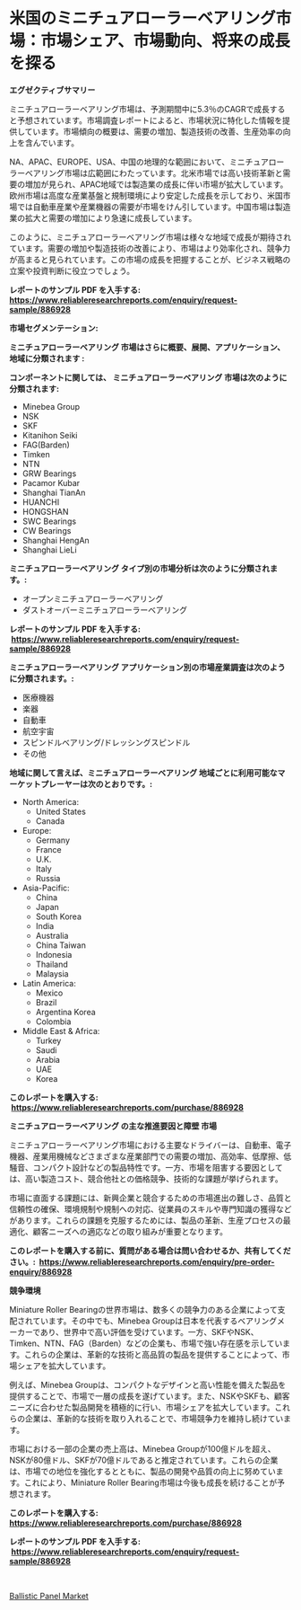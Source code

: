 <p><h1>米国のミニチュアローラーベアリング市場：市場シェア、市場動向、将来の成長を探る</h1></p><p><strong>エグゼクティブサマリー</strong></p>
<p><p>ミニチュアローラーベアリング市場は、予測期間中に5.3％のCAGRで成長すると予想されています。市場調査レポートによると、市場状況に特化した情報を提供しています。市場傾向の概要は、需要の増加、製造技術の改善、生産効率の向上を含んでいます。</p><p>NA、APAC、EUROPE、USA、中国の地理的な範囲において、ミニチュアローラーベアリング市場は広範囲にわたっています。北米市場では高い技術革新と需要の増加が見られ、APAC地域では製造業の成長に伴い市場が拡大しています。欧州市場は高度な産業基盤と規制環境により安定した成長を示しており、米国市場では自動車産業や産業機器の需要が市場をけん引しています。中国市場は製造業の拡大と需要の増加により急速に成長しています。</p><p>このように、ミニチュアローラーベアリング市場は様々な地域で成長が期待されています。需要の増加や製造技術の改善により、市場はより効率化され、競争力が高まると見られています。この市場の成長を把握することが、ビジネス戦略の立案や投資判断に役立つでしょう。</p></p>
<p><strong>レポートのサンプル PDF を入手する: <a href="https://www.reliableresearchreports.com/enquiry/request-sample/886928">https://www.reliableresearchreports.com/enquiry/request-sample/886928</a></strong></p>
<p><strong>市場セグメンテーション:</strong></p>
<p><strong> ミニチュアローラーベアリング 市場はさらに概要、展開、アプリケーション、地域に分類されます :</strong></p>
<p><strong>コンポーネントに関しては、 ミニチュアローラーベアリング 市場は次のように分類されます: &nbsp;</strong></p>
<p><ul><li>Minebea Group</li><li>NSK</li><li>SKF</li><li>Kitanihon Seiki</li><li>FAG(Barden)</li><li>Timken</li><li>NTN</li><li>GRW Bearings</li><li>Pacamor Kubar</li><li>Shanghai TianAn</li><li>HUANCHI</li><li>HONGSHAN</li><li>SWC Bearings</li><li>CW Bearings</li><li>Shanghai HengAn</li><li>Shanghai LieLi</li></ul></p>
<p><strong> ミニチュアローラーベアリング タイプ別の市場分析は次のように分類されます。:</strong></p>
<p><ul><li>オープンミニチュアローラーベアリング</li><li>ダストオーバーミニチュアローラーベアリング</li></ul></p>
<p><strong>レポートのサンプル PDF を入手する: &nbsp;<a href="https://www.reliableresearchreports.com/enquiry/request-sample/886928">https://www.reliableresearchreports.com/enquiry/request-sample/886928</a></strong></p>
<p><strong> ミニチュアローラーベアリング アプリケーション別の市場産業調査は次のように分類されます。:</strong></p>
<p><ul><li>医療機器</li><li>楽器</li><li>自動車</li><li>航空宇宙</li><li>スピンドルベアリング/ドレッシングスピンドル</li><li>その他</li></ul></p>
<p><strong>地域に関して言えば、ミニチュアローラーベアリング 地域ごとに利用可能なマーケットプレーヤーは次のとおりです。:</strong></p>
<p><ul>
    <li>
        North America:
        <ul>
            <li>United States</li>
            <li>Canada</li>
        </ul>
    </li>
    <li>
        Europe:
        <ul>
            <li>Germany</li>
            <li>France</li>
            <li>U.K.</li>
            <li>Italy</li>
            <li>Russia</li>
        </ul>
    </li>
    <li>
        Asia-Pacific:
        <ul>
            <li>China</li>
            <li>Japan</li>
            <li>South Korea</li>
            <li>India</li>
            <li>Australia</li>
            <li>China Taiwan</li>
            <li>Indonesia</li>
            <li>Thailand</li>
            <li>Malaysia</li>
        </ul>
    </li>
    <li>
        Latin America:
        <ul>
            <li>Mexico</li>
            <li>Brazil</li>
            <li>Argentina Korea</li>
            <li>Colombia</li>
        </ul>
    </li>
    <li>
        Middle East & Africa:
        <ul>
            <li>Turkey</li>
            <li>Saudi</li>
            <li>Arabia</li>
            <li>UAE</li>
            <li>Korea</li>
        </ul>
    </li>
    </ul></p>
<p><strong>このレポートを購入する: &nbsp;<a href="https://www.reliableresearchreports.com/purchase/886928">https://www.reliableresearchreports.com/purchase/886928</a></strong></p>
<p><strong>ミニチュアローラーベアリング の主な推進要因と障壁 市場</strong></p>
<p><p>ミニチュアローラーベアリング市場における主要なドライバーは、自動車、電子機器、産業用機械などさまざまな産業部門での需要の増加、高効率、低摩擦、低騒音、コンパクト設計などの製品特性です。一方、市場を阻害する要因としては、高い製造コスト、競合他社との価格競争、技術的な課題が挙げられます。</p><p>市場に直面する課題には、新興企業と競合するための市場進出の難しさ、品質と信頼性の確保、環境規制や規制への対応、従業員のスキルや専門知識の獲得などがあります。これらの課題を克服するためには、製品の革新、生産プロセスの最適化、顧客ニーズへの適応などの取り組みが重要となります。</p></p>
<p><strong>このレポートを購入する前に、質問がある場合は問い合わせるか、共有してください。:&nbsp; <a href="https://www.reliableresearchreports.com/enquiry/pre-order-enquiry/886928">https://www.reliableresearchreports.com/enquiry/pre-order-enquiry/886928</a></strong></p>
<p><strong>競争環境</strong></p>
<p><p>Miniature Roller Bearingの世界市場は、数多くの競争力のある企業によって支配されています。その中でも、Minebea Groupは日本を代表するベアリングメーカーであり、世界中で高い評価を受けています。一方、SKFやNSK、Timken、NTN、FAG（Barden）などの企業も、市場で強い存在感を示しています。これらの企業は、革新的な技術と高品質の製品を提供することによって、市場シェアを拡大しています。</p><p>例えば、Minebea Groupは、コンパクトなデザインと高い性能を備えた製品を提供することで、市場で一層の成長を遂げています。また、NSKやSKFも、顧客ニーズに合わせた製品開発を積極的に行い、市場シェアを拡大しています。これらの企業は、革新的な技術を取り入れることで、市場競争力を維持し続けています。</p><p>市場における一部の企業の売上高は、Minebea Groupが100億ドルを超え、NSKが80億ドル、SKFが70億ドルであると推定されています。これらの企業は、市場での地位を強化するとともに、製品の開発や品質の向上に努めています。これにより、Miniature Roller Bearing市場は今後も成長を続けることが予想されます。</p></p>
<p><strong>このレポートを購入する: &nbsp; <a href="https://www.reliableresearchreports.com/purchase/886928">https://www.reliableresearchreports.com/purchase/886928</a></strong></p>
<p><strong>レポートのサンプル PDF を入手する: &nbsp;<a href="https://www.reliableresearchreports.com/enquiry/request-sample/886928">https://www.reliableresearchreports.com/enquiry/request-sample/886928</a></strong><strong></strong></p>
<p>&nbsp;</p>
<p><p><a href="https://github.com/Sinjinluong3e0awx2m195k76/Market-Research-Report-List-1/blob/main/ballistic-panel-market.md">Ballistic Panel Market</a></p></p>